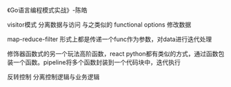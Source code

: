 《Go语言编程模式实战》-陈皓

visitor模式 分离数据与访问 与之类似的 functional options 修改数据

map-reduce-filter 形式上都是传递一个func作为参数，对data进行迭代处理

修饰器函数式的另一个玩法高阶函数，react python都有类似的方式，通过函数包装一个函数。pipeline将多个函数封装到一个代码块中，迭代执行

反转控制 分离控制逻辑与业务逻辑